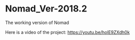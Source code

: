 # Nomad_Ver-2018.2
The working version of Nomad

Here is a video of the project:
https://youtu.be/holE9ZXdh0k
